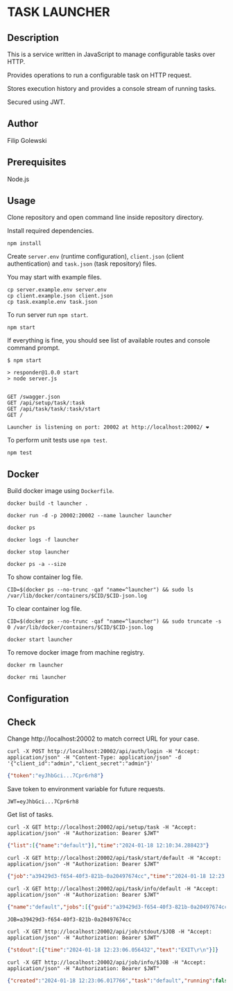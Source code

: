 # TASK LAUNCHER

## Description

This is a service written in JavaScript to manage configurable tasks over HTTP.

Provides operations to run a configurable task on HTTP request.

Stores execution history and provides a console stream of running tasks.

Secured using JWT.

## Author

Filip Golewski

## Prerequisites

Node.js

## Usage

Clone repository and open command line inside repository directory.

Install required dependencies.

```
npm install
```

Create ``server.env`` (runtime configuration), ``client.json`` (client authentication) and ``task.json`` (task repository) files.

You may start with example files.

```
cp server.example.env server.env
cp client.example.json client.json
cp task.example.env task.json
```

To run server run ``npm start``. 

```
npm start
```

If everything is fine, you should see list of available routes and console command prompt.

```
$ npm start

> responder@1.0.0 start
> node server.js


GET /swagger.json
GET /api/setup/task/:task
GET /api/task/task/:task/start
GET /

Launcher is listening on port: 20002 at http://localhost:20002/ ❤️
```

To perform unit tests use ``npm test``.

```
npm test
```

## Docker

Build docker image using ``Dockerfile``.

```
docker build -t launcher .
```

```
docker run -d -p 20002:20002 --name launcher launcher
```

```
docker ps
```

```
docker logs -f launcher
```

```
docker stop launcher
```

```
docker ps -a --size
```

To show container log file.

```
CID=$(docker ps --no-trunc -qaf "name=^launcher") && sudo ls /var/lib/docker/containers/$CID/$CID-json.log
```

To clear container log file.

```
CID=$(docker ps --no-trunc -qaf "name=^launcher") && sudo truncate -s 0 /var/lib/docker/containers/$CID/$CID-json.log
```

```
docker start launcher
```

To remove docker image from machine registry.

```
docker rm launcher
```

```
docker rmi launcher
```

## Configuration

## Check

Change http://localhost:20002 to match correct URL for your case.

```
curl -X POST http://localhost:20002/api/auth/login -H "Accept: application/json" -H "Content-Type: application/json" -d '{"client_id":"admin","client_secret":"admin"}'
```

```json
{"token":"eyJhbGci...7Cpr6rh8"}
```

Save token to environment variable for future requests.

```
JWT=eyJhbGci...7Cpr6rh8
```

Get list of tasks.

```
curl -X GET http://localhost:20002/api/setup/task -H "Accept: application/json" -H "Authorization: Bearer $JWT"
```

```json
{"list":[{"name":"default"}],"time":"2024-01-18 12:10:34.288423"}
```

```
curl -X GET http://localhost:20002/api/task/start/default -H "Accept: application/json" -H "Authorization: Bearer $JWT"
```

```json
{"job":"a39429d3-f654-40f3-821b-0a20497674cc","time":"2024-01-18 12:23:06.036700"}
```

```
curl -X GET http://localhost:20002/api/task/info/default -H "Accept: application/json" -H "Authorization: Bearer $JWT"
```

```json
{"name":"default","jobs":[{"guid":"a39429d3-f654-40f3-821b-0a20497674cc","created":"2024-01-18 12:23:06.017766","running":false,"stopped":"2024-01-18 12:23:06.049835","buffer":{"stdout":1}}]}
```

```
JOB=a39429d3-f654-40f3-821b-0a20497674cc
```

```
curl -X GET http://localhost:20002/api/job/stdout/$JOB -H "Accept: application/json" -H "Authorization: Bearer $JWT"
```

```json
{"stdout":[{"time":"2024-01-18 12:23:06.056432","text":"EXIT\r\n"}]}
```

```
curl -X GET http://localhost:20002/api/job/info/$JOB -H "Accept: application/json" -H "Authorization: Bearer $JWT"
```

```json
{"created":"2024-01-18 12:23:06.017766","task":"default","running":false,"stopped":"2024-01-18 12:23:06.049835","buffer":{"stdout":1}}
```
